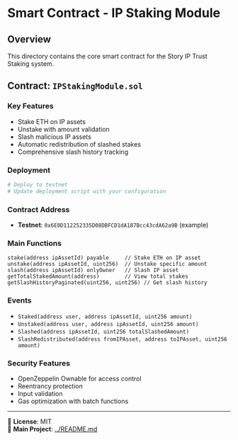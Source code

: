# Smart Contract - IP Staking Module

## Overview

This directory contains the core smart contract for the Story IP Trust Staking system.

## Contract: `IPStakingModule.sol`

### Key Features
- Stake ETH on IP assets
- Unstake with amount validation
- Slash malicious IP assets
- Automatic redistribution of slashed stakes
- Comprehensive slash history tracking

### Deployment

```bash
# Deploy to testnet
# Update deployment script with your configuration
```

### Contract Address
- **Testnet**: `0x6E0D112252335D08DBFCD1dA187Bcc43cdA62a9B` (example)

### Main Functions

```solidity
stake(address ipAssetId) payable     // Stake ETH on IP asset
unstake(address ipAssetId, uint256)  // Unstake specific amount
slash(address ipAssetId) onlyOwner   // Slash IP asset
getTotalStakedAmount(address)        // View total stakes
getSlashHistoryPaginated(uint256, uint256) // Get slash history
```

### Events

- `Staked(address user, address ipAssetId, uint256 amount)`
- `Unstaked(address user, address ipAssetId, uint256 amount)`
- `Slashed(address ipAssetId, uint256 totalSlashedAmount)`
- `SlashRedistributed(address fromIPAsset, address toIPAsset, uint256 amount)`

### Security Features

- OpenZeppelin Ownable for access control
- Reentrancy protection
- Input validation
- Gas optimization with batch functions

---

📄 **License**: MIT  
🔗 **Main Project**: [../README.md](../README.md)
